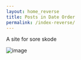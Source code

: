 ```yaml
---
layout: home_reverse
title: Posts in Date Order
permalink: /index-reverse/
---
```

<link rel="stylesheet" href="/css/style.css" />
<link rel="stylesheet" href="/css/main.css" />
<link rel="stylesheet" href="/css/colors.css" />

A site for sore skode

![image](/images/logos/gtkDcoding_logo_v3_811x184.png)
